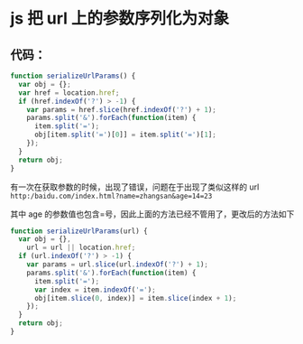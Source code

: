<!-- Date: 2017-08-11 07:17:38 -->

# js 把 url 上的参数序列化为对象

## 代码：

```js
function serializeUrlParams() {
  var obj = {};
  var href = location.href;
  if (href.indexOf('?') > -1) {
    var params = href.slice(href.indexOf('?') + 1);
    params.split('&').forEach(function(item) {
      item.split('=');
      obj[item.split('=')[0]] = item.split('=')[1];
    });
  }
  return obj;
}
```

有一次在获取参数的时候，出现了错误，问题在于出现了类似这样的 url
`http:/baidu.com/index.html?name=zhangsan&age=14=23`

其中 age 的参数值也包含=号，因此上面的方法已经不管用了，更改后的方法如下

```js
function serializeUrlParams(url) {
  var obj = {},
    url = url || location.href;
  if (url.indexOf('?') > -1) {
    var params = url.slice(url.indexOf('?') + 1);
    params.split('&').forEach(function(item) {
      item.split('=');
      var index = item.indexOf('=');
      obj[item.slice(0, index)] = item.slice(index + 1);
    });
  }
  return obj;
}
```
